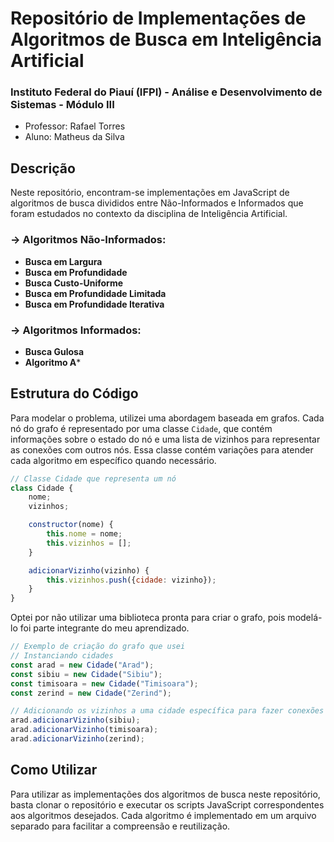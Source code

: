 # Repositório de Implementações de Algoritmos de Busca em Inteligência Artificial

### Instituto Federal do Piauí (IFPI) - Análise e Desenvolvimento de Sistemas - Módulo III
- Professor: Rafael Torres
- Aluno: Matheus da Silva

## Descrição

Neste repositório, encontram-se implementações em JavaScript de algoritmos de busca divididos entre Não-Informados e Informados que foram estudados no contexto da disciplina de Inteligência Artificial.

### -> Algoritmos Não-Informados:

- **Busca em Largura**
- **Busca em Profundidade**
- **Busca Custo-Uniforme**
- **Busca em Profundidade Limitada**
- **Busca em Profundidade Iterativa**

### -> Algoritmos Informados:

- **Busca Gulosa**
- **Algoritmo A***

## Estrutura do Código

Para modelar o problema, utilizei uma abordagem baseada em grafos. Cada nó do grafo é representado por uma classe `Cidade`, que contém informações sobre o estado do nó e uma lista de vizinhos para representar as conexões com outros nós. Essa classe contém variações para atender cada algoritmo em específico quando necessário.

```js
// Classe Cidade que representa um nó
class Cidade {
    nome;
    vizinhos;

    constructor(nome) {
        this.nome = nome;
        this.vizinhos = []; 
    }

    adicionarVizinho(vizinho) {
        this.vizinhos.push({cidade: vizinho});
    }
}
```

Optei por não utilizar uma biblioteca pronta para criar o grafo, pois modelá-lo foi parte integrante do meu aprendizado.

```js
// Exemplo de criação do grafo que usei
// Instanciando cidades
const arad = new Cidade("Arad"); 
const sibiu = new Cidade("Sibiu");
const timisoara = new Cidade("Timisoara");
const zerind = new Cidade("Zerind");

// Adicionando os vizinhos a uma cidade específica para fazer conexões
arad.adicionarVizinho(sibiu);
arad.adicionarVizinho(timisoara);
arad.adicionarVizinho(zerind);
```
## Como Utilizar

Para utilizar as implementações dos algoritmos de busca neste repositório, basta clonar o repositório e executar os scripts JavaScript correspondentes aos algoritmos desejados. Cada algoritmo é implementado em um arquivo separado para facilitar a compreensão e reutilização.

